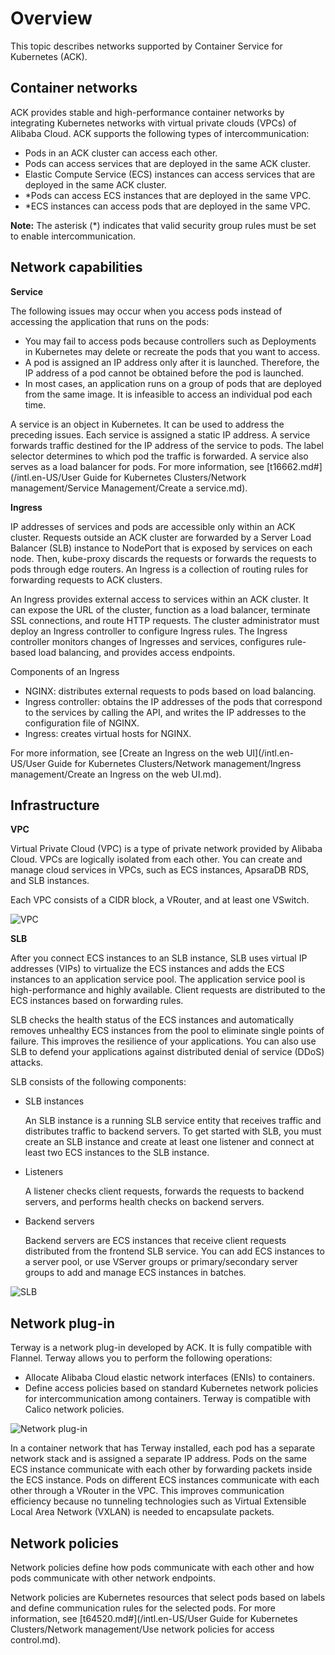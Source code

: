 # Overview

This topic describes networks supported by Container Service for Kubernetes \(ACK\).

## Container networks

ACK provides stable and high-performance container networks by integrating Kubernetes networks with virtual private clouds \(VPCs\) of Alibaba Cloud. ACK supports the following types of intercommunication:

-   Pods in an ACK cluster can access each other.
-   Pods can access services that are deployed in the same ACK cluster.
-   Elastic Compute Service \(ECS\) instances can access services that are deployed in the same ACK cluster.
-   \*Pods can access ECS instances that are deployed in the same VPC.
-   \*ECS instances can access pods that are deployed in the same VPC.

**Note:** The asterisk \(\*\) indicates that valid security group rules must be set to enable intercommunication.

## Network capabilities

**Service**

The following issues may occur when you access pods instead of accessing the application that runs on the pods:

-   You may fail to access pods because controllers such as Deployments in Kubernetes may delete or recreate the pods that you want to access.
-   A pod is assigned an IP address only after it is launched. Therefore, the IP address of a pod cannot be obtained before the pod is launched.
-   In most cases, an application runs on a group of pods that are deployed from the same image. It is infeasible to access an individual pod each time.

A service is an object in Kubernetes. It can be used to address the preceding issues. Each service is assigned a static IP address. A service forwards traffic destined for the IP address of the service to pods. The label selector determines to which pod the traffic is forwarded. A service also serves as a load balancer for pods. For more information, see [t16662.md\#](/intl.en-US/User Guide for Kubernetes Clusters/Network management/Service Management/Create a service.md).

**Ingress**

IP addresses of services and pods are accessible only within an ACK cluster. Requests outside an ACK cluster are forwarded by a Server Load Balancer \(SLB\) instance to NodePort that is exposed by services on each node. Then, kube-proxy discards the requests or forwards the requests to pods through edge routers. An Ingress is a collection of routing rules for forwarding requests to ACK clusters.

An Ingress provides external access to services within an ACK cluster. It can expose the URL of the cluster, function as a load balancer, terminate SSL connections, and route HTTP requests. The cluster administrator must deploy an Ingress controller to configure Ingress rules. The Ingress controller monitors changes of Ingresses and services, configures rule-based load balancing, and provides access endpoints.

Components of an Ingress

-   NGINX: distributes external requests to pods based on load balancing.
-   Ingress controller: obtains the IP addresses of the pods that correspond to the services by calling the API, and writes the IP addresses to the configuration file of NGINX.
-   Ingress: creates virtual hosts for NGINX.

For more information, see [Create an Ingress on the web UI](/intl.en-US/User Guide for Kubernetes Clusters/Network management/Ingress management/Create an Ingress on the web UI.md).

## Infrastructure

**VPC**

Virtual Private Cloud \(VPC\) is a type of private network provided by Alibaba Cloud. VPCs are logically isolated from each other. You can create and manage cloud services in VPCs, such as ECS instances, ApsaraDB RDS, and SLB instances.

Each VPC consists of a CIDR block, a VRouter, and at least one VSwitch.

![VPC](https://static-aliyun-doc.oss-cn-hangzhou.aliyuncs.com/assets/img/en-US/1345359951/p52056.png)

**SLB**

After you connect ECS instances to an SLB instance, SLB uses virtual IP addresses \(VIPs\) to virtualize the ECS instances and adds the ECS instances to an application service pool. The application service pool is high-performance and highly available. Client requests are distributed to the ECS instances based on forwarding rules.

SLB checks the health status of the ECS instances and automatically removes unhealthy ECS instances from the pool to eliminate single points of failure. This improves the resilience of your applications. You can also use SLB to defend your applications against distributed denial of service \(DDoS\) attacks.

SLB consists of the following components:

-   SLB instances

    An SLB instance is a running SLB service entity that receives traffic and distributes traffic to backend servers. To get started with SLB, you must create an SLB instance and create at least one listener and connect at least two ECS instances to the SLB instance.

-   Listeners

    A listener checks client requests, forwards the requests to backend servers, and performs health checks on backend servers.

-   Backend servers

    Backend servers are ECS instances that receive client requests distributed from the frontend SLB service. You can add ECS instances to a server pool, or use VServer groups or primary/secondary server groups to add and manage ECS instances in batches.


![SLB](https://static-aliyun-doc.oss-cn-hangzhou.aliyuncs.com/assets/img/en-US/2345359951/p52057.png)

## Network plug-in

Terway is a network plug-in developed by ACK. It is fully compatible with Flannel. Terway allows you to perform the following operations:

-   Allocate Alibaba Cloud elastic network interfaces \(ENIs\) to containers.
-   Define access policies based on standard Kubernetes network policies for intercommunication among containers. Terway is compatible with Calico network policies.

![Network plug-in](https://static-aliyun-doc.oss-cn-hangzhou.aliyuncs.com/assets/img/en-US/0545359951/p32414.png)

In a container network that has Terway installed, each pod has a separate network stack and is assigned a separate IP address. Pods on the same ECS instance communicate with each other by forwarding packets inside the ECS instance. Pods on different ECS instances communicate with each other through a VRouter in the VPC. This improves communication efficiency because no tunneling technologies such as Virtual Extensible Local Area Network \(VXLAN\) is needed to encapsulate packets.

## Network policies

Network policies define how pods communicate with each other and how pods communicate with other network endpoints.

Network policies are Kubernetes resources that select pods based on labels and define communication rules for the selected pods. For more information, see [t64520.md\#](/intl.en-US/User Guide for Kubernetes Clusters/Network management/Use network policies for access control.md).

